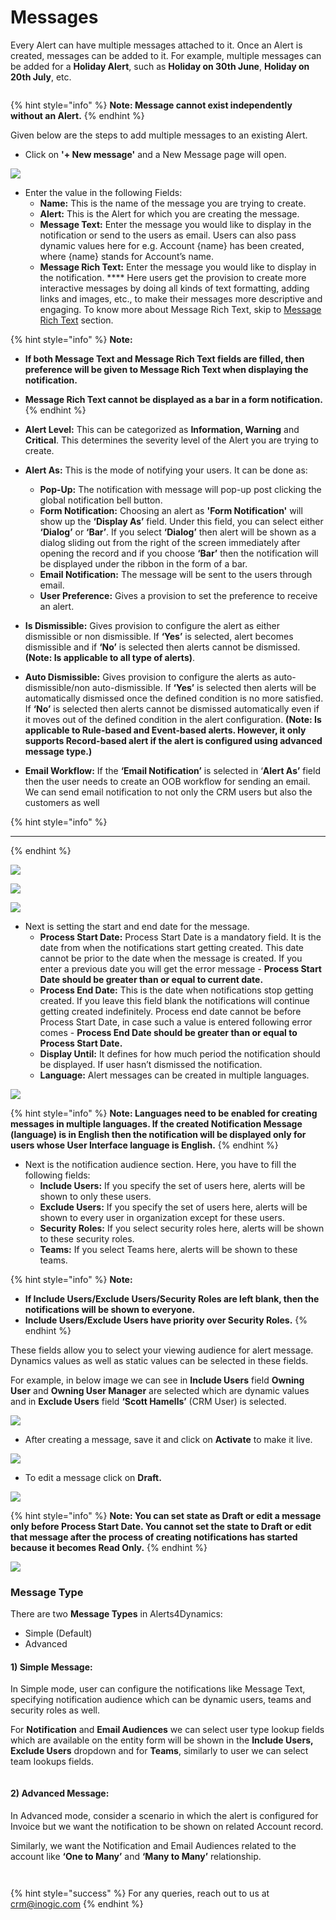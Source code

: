 # Messages

Every Alert can have multiple messages attached to it. Once an Alert is created, messages can be added to it. For example, multiple messages can be added for a **Holiday Alert**, such as **Holiday on 30th June**, **Holiday on 20th July**, etc.

<figure><img src="../../.gitbook/assets/Message 1.png" alt=""><figcaption></figcaption></figure>

{% hint style="info" %}
**Note: Message cannot exist independently without an Alert.**
{% endhint %}

Given below are the steps to add multiple messages to an existing Alert.

* Click on **'+ New message'** and a New Message page will open.

![](<../../.gitbook/assets/message rich text messages configuration.png>)

* Enter the value in the following Fields:
  * **Name:** This is the name of the message you are trying to create.&#x20;
  * **Alert:** This is the Alert for which you are creating the message.&#x20;
  * **Message Text:** Enter the message you would like to display in the notification or send to the users as email. Users can also pass dynamic values here for e.g. Account {name} has been created, where {name} stands for Account’s name.&#x20;
  * **Message Rich Text:** Enter the message you would like to display in the notification. **** Here users get the provision to create more interactive messages by doing all kinds of text formatting, adding links and images, etc., to make their messages more descriptive and engaging. To know more about Message Rich Text, skip to [Message Rich Text](https://docs.inogic.com/alerts4dynamics/features/message-rich-text) section.

{% hint style="info" %}
**Note:**&#x20;

* **If both Message Text and Message Rich Text fields are filled, then preference will be given to Message Rich Text when displaying the notification.**
* **Message Rich Text cannot be displayed as a bar in a form notification.**
{% endhint %}

* **Alert Level:** This can be categorized as **Information, Warning** and **Critical**. This determines the severity level of the Alert you are trying to create.&#x20;
* **Alert As:** This is the mode of notifying your users. It can be done as:&#x20;
  * **Pop-Up:** The notification with message will pop-up post clicking the global notification bell button.&#x20;
  * **Form Notification:** Choosing an alert as **'Form Notification'** will show up the **‘Display As’** field. Under this field, you can select either **‘Dialog’** or **‘Bar’**. If you select **‘Dialog’** then alert will be shown as a dialog sliding out from the right of the screen immediately after opening the record and if you choose **‘Bar’** then the notification will be displayed under the ribbon in the form of a bar.
  * **Email Notification:** The message will be sent to the users through email.
  * **User Preference:** Gives a provision to set the preference to receive an alert.
* **Is Dismissible:** Gives provision to configure the alert as either dismissible or non dismissible. If **‘Yes’** is selected, alert becomes dismissible and if **‘No’** is selected then alerts cannot be dismissed. **(Note: Is applicable to all type of alerts)**.
* **Auto Dismissible:** Gives provision to configure the alerts as auto-dismissible/non auto-dismissible. If **‘Yes’** is selected then alerts will be automatically dismissed once the defined condition is no more satisfied. If **‘No’** is selected then alerts cannot be dismissed automatically even if it moves out of the defined condition in the alert configuration. **(Note: Is applicable to Rule-based and Event-based alerts. However, it only supports Record-based alert if the alert is configured using advanced message type.)**
* **Email Workflow:** If the **‘Email Notification’** is selected in ‘**Alert As’** field then the user needs to create an OOB workflow for sending an email. We can send email notification to not only the CRM users but also the customers as well

{% hint style="info" %}
****
{% endhint %}

![](../../.gitbook/assets/Message\_3.png)

![](../../.gitbook/assets/Message\_4.png)

![](../../.gitbook/assets/Message\_5.png)

* Next is setting the start and end date for the message.
  * **Process Start Date:** Process Start Date is a mandatory field. It is the date from when the notifications start getting created. This date cannot be prior to the date when the message is created. If you enter a previous date you will get the error message - **Process Start Date should be greater than or equal to current date.**&#x20;
  * **Process End Date:** This is the date when notifications stop getting created. If you leave this field blank the notifications will continue getting created indefinitely. Process end date cannot be before Process Start Date, in case such a value is entered following error comes - **Process End Date should be greater than or equal to Process Start Date.**&#x20;
  * **Display Until:** It defines for how much period the notification should be displayed. If user hasn’t dismissed the notification.&#x20;
  * **Language:** Alert messages can be created in multiple languages.

![](../../.gitbook/assets/Message\_6.png)

{% hint style="info" %}
**Note: Languages need to be enabled for creating messages in multiple languages. If the created Notification Message (language) is in English then the notification will be displayed only for users whose User Interface language is English.**
{% endhint %}

* Next is the notification audience section. Here, you have to fill the following fields:
  * **Include Users:** If you specify the set of users here, alerts will be shown to only these users.
  * **Exclude Users:** If you specify the set of users here, alerts will be shown to every user in organization except for these users.&#x20;
  * **Security Roles:** If you select security roles here, alerts will be shown to these security roles.
  * **Teams:** If you select Teams here, alerts will be shown to these teams.

{% hint style="info" %}
**Note:**

* **If Include Users/Exclude Users/Security Roles are left blank, then the notifications will be shown to everyone.**&#x20;
* **Include Users/Exclude Users have priority over Security Roles.**
{% endhint %}

These fields allow you to select your viewing audience for alert message. Dynamics values as well as static values can be selected in these fields.&#x20;

For example, in below image we can see in **Include Users** field **Owning User** and **Owning User Manager** are selected which are dynamic values and in **Exclude Users** field **‘Scott Hamells’** (CRM User) is selected.

![](../../.gitbook/assets/Message\_7.png)

* After creating a message, save it and click on **Activate** to make it live.

![](../../.gitbook/assets/Message\_8.png)

* To edit a message click on **Draft.**&#x20;

![](../../.gitbook/assets/Message\_9.png)

{% hint style="info" %}
**Note: You can set state as Draft or edit a message only before Process Start Date. You cannot set the state to Draft or edit that message after the process of creating notifications has started because it becomes Read Only.**
{% endhint %}

![](../../.gitbook/assets/Message\_10.png)



### Message Type

There are two **Message Types** in Alerts4Dynamics:

* Simple (Default)
* Advanced

#### 1) Simple Message:

In Simple mode, user can configure the notifications like Message Text, specifying notification audience which can be dynamic users, teams and security roles as well.&#x20;

For **Notification** and **Email Audiences** we can select user type lookup fields which are available on the entity form will be shown in the **Include Users, Exclude Users** dropdown and for **Teams**, similarly to user we can select team lookups fields.

<figure><img src="../../.gitbook/assets/simple message.png" alt=""><figcaption></figcaption></figure>

#### 2) Advanced Message:

In Advanced mode, consider a scenario in which the alert is configured for Invoice but we want the notification to be shown on related Account record.&#x20;

Similarly, we want the Notification and Email Audiences related to the account like **‘One to Many’** and **‘Many to Many’** relationship.

<figure><img src="../../.gitbook/assets/advance message.png" alt=""><figcaption></figcaption></figure>

<figure><img src="../../.gitbook/assets/advance message 2.png" alt=""><figcaption></figcaption></figure>

{% hint style="success" %}
For any queries, reach out to us at [crm@inogic.com](mailto:crm@inogic.com)
{% endhint %}

